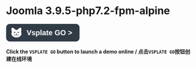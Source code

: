 # Joomla 3.9.5-php7.2-fpm-alpine

<a href="https://www.vsplate.com/?docker-compose=https://github.com/vsplate/dcenvs/joomla/3.9.5-php7.2-fpm-alpine"><img alt="VSPLATE GO" src="https://raw.githubusercontent.com/vsplate/images/master/vsgo_btn.png" width="200px"></a>

**Click the `VSPLATE GO` button to launch a demo online / 点击`VSPLATE GO`按钮创建在线环境**